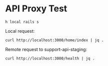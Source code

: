 # API Proxy Test

`h local rails s`

Local request:

`curl http://localhost:3000/home/index | jq .`

Remote request to support-api-staging:

`curl http://localhost:3000/health | jq .`
